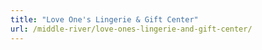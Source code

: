 ```yaml
---
title: "Love One's Lingerie & Gift Center"
url: /middle-river/love-ones-lingerie-and-gift-center/
---
```

